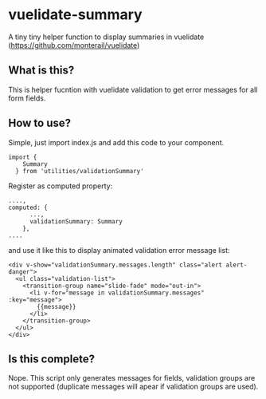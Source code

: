 # vuelidate-summary
A tiny tiny helper function to display summaries in vuelidate (https://github.com/monterail/vuelidate)

## What is this?
This is helper fucntion with vuelidate validation to get error messages for all form fields. 

## How to use?
Simple, just import index.js and add this code to your component. 

```
import {
    Summary
  } from 'utilities/validationSummary'
```

Register as computed property:

```
....,
computed: {
      ...,
      validationSummary: Summary
    },
....
```

and use it like this to display animated validation error message list: 
```
<div v-show="validationSummary.messages.length" class="alert alert-danger">
  <ul class="validation-list">
    <transition-group name="slide-fade" mode="out-in">
      <li v-for="message in validationSummary.messages" :key="message">
        {{message}}
      </li>
    </transition-group>
  </ul>
</div>
```

## Is this complete?
Nope. This script only generates messages for fields, validation groups are not supported (duplicate messages will apear if validation groups are used). 
